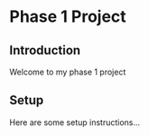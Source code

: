 # Phase 1 Project

## Introduction

Welcome to my phase 1 project

## Setup

Here are some setup instructions...
